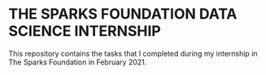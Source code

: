 # THE SPARKS FOUNDATION DATA SCIENCE INTERNSHIP

This repository contains the tasks that I completed during my internship in The Sparks Foundation in February 2021.
